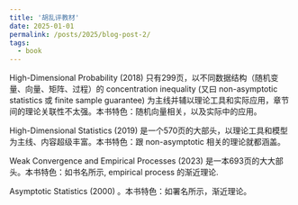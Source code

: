 ```yaml
---
title: '胡乱评教材'
date: 2025-01-01
permalink: /posts/2025/blog-post-2/
tags:
  - book
---
```


High-Dimensional Probability (2018) 只有299页，以不同数据结构（随机变量、向量、矩阵、过程）的 concentration inequality (又曰 non-asymptotic statistics 或 finite sample guarantee) 为主线并辅以理论工具和实际应用，章节间的理论关联性不太强。本书特色：随机向量相关，以及实际中的应用。

High-Dimensional Statistics (2019) 是一个570页的大部头，以理论工具和模型为主线、内容超级丰富。本书特色：跟 non-asymptotic 相关的理论就都涵盖。

Weak Convergence and Empirical Processes (2023) 是一本693页的大大部头。本书特色：如书名所示, empirical process 的渐近理论.

Asymptotic Statistics (2000) 。本书特色：如署名所示，渐近理论。